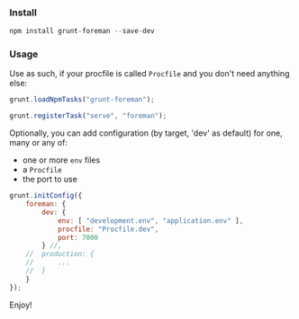### Install
```javascript
npm install grunt-foreman --save-dev
```

### Usage
Use as such, if your procfile is called `Procfile` and you don't need anything else:
```javascript
grunt.loadNpmTasks("grunt-foreman");

grunt.registerTask("serve", "foreman");
```

Optionally, you can add configuration (by target, 'dev' as default) for one, many or any of:

* one or more `env` files
* a `Procfile`
* the port to use

```javascript
grunt.initConfig({
    foreman: {
        dev: {
            env: [ "development.env", "application.env" ],
            procfile: "Procfile.dev",
            port: 7000
        } //,
    //  production: {
    //      ...
    //  }
    }        
});
```

Enjoy!
